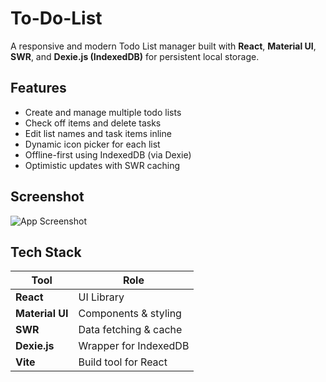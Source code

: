 # To-Do-List
A responsive and modern Todo List manager built with **React**, **Material UI**, **SWR**, and **Dexie.js (IndexedDB)** for persistent local storage.

## Features

-  Create and manage multiple todo lists
-  Check off items and delete tasks
-  Edit list names and task items inline
-  Dynamic icon picker for each list
-  Offline-first using IndexedDB (via Dexie)
-  Optimistic updates with SWR caching

##  Screenshot

![App Screenshot](assets/capture.jpeg)  


## Tech Stack

| Tool            | Role                         |
|-----------------|------------------------------|
| **React**       | UI Library                   |
| **Material UI** | Components & styling         |
| **SWR**         | Data fetching & cache        |
| **Dexie.js**    | Wrapper for IndexedDB        |
| **Vite**        | Build tool for React         |
